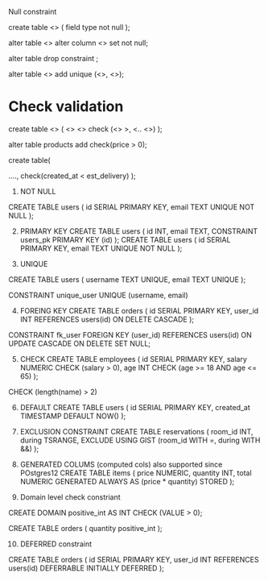 Null constraint

create table <> (
  field type not null
);


alter table <>
alter column <>
set not null;


alter table
drop constraint <name>;


alter table <>
add unique (<>, <>);


# Check validation

create table <> (
  <> <> check (<> >, <.. <>)
);


alter table products
add check(price > 0);


create table(

  ....,
  check(created_at < est_delivery)
);


1. NOT NULL

CREATE TABLE users (
  id SERIAL PRIMARY KEY,
  email TEXT UNIQUE NOT NULL
);

2. PRIMARY KEY
 CREATE TABLE users (
  id INT,
  email TEXT,
  CONSTRAINT users_pk PRIMARY KEY (id)
);
CREATE TABLE users (
  id SERIAL PRIMARY KEY,
  email TEXT UNIQUE NOT NULL
);

3. UNIQUE
 
CREATE TABLE users (
  username TEXT UNIQUE,
  email TEXT UNIQUE
);


CONSTRAINT unique_user UNIQUE (username, email)

4. FOREING KEY
CREATE TABLE orders (
  id SERIAL PRIMARY KEY,
  user_id INT REFERENCES users(id) ON DELETE CASCADE
);


CONSTRAINT fk_user FOREIGN KEY (user_id)
  REFERENCES users(id)
  ON UPDATE CASCADE
  ON DELETE SET NULL;


5. CHECK
CREATE TABLE employees (
  id SERIAL PRIMARY KEY,
  salary NUMERIC CHECK (salary > 0),
  age INT CHECK (age >= 18 AND age <= 65)
);

CHECK (length(name) > 2)

6. DEFAULT
CREATE TABLE users (
  id SERIAL PRIMARY KEY,
  created_at TIMESTAMP DEFAULT NOW()
);



7. EXCLUSION CONSTRAINT
CREATE TABLE reservations (
  room_id INT,
  during TSRANGE,
  EXCLUDE USING GIST (room_id WITH =, during WITH &&)
);

8. GENERATED COLUMS (computed cols)
also supported since POstgres12
CREATE TABLE items (
  price NUMERIC,
  quantity INT,
  total NUMERIC GENERATED ALWAYS AS (price * quantity) STORED
);



9. Domain level check constriant

CREATE DOMAIN positive_int AS INT CHECK (VALUE > 0);

CREATE TABLE orders (
  quantity positive_int
);



10. DEFERRED constraint

CREATE TABLE orders (
  id SERIAL PRIMARY KEY,
  user_id INT REFERENCES users(id) DEFERRABLE INITIALLY DEFERRED
);













































